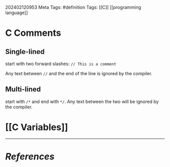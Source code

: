202402120953
Meta Tags: #definition 
Tags: [[C]] [[programming language]]

# C Comments

## Single-lined

start with two forward slashes: `// This is a comment`

Any text between `//` and the end of the line is ignored by the compiler.

## Multi-lined

start with `/*` and end with `*/`. Any text between the two will be ignored by the compiler.

# [[C Variables]]


---
# *References*